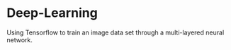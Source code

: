 # Deep-Learning
Using Tensorflow to train an image data set through a multi-layered neural network.
